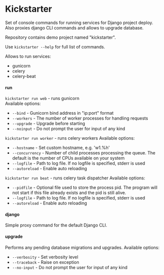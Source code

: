 # Kickstarter

Set of console commands for running services for Django project deploy.  
Also proxies django CLI commands and allows to upgrade database.

Repository contains demo project named "kickstarter".

Use ```kickstarter --help``` for full list of commands.

Allows to run services:  
* gunicorn
* celery
* celery-beat

#### run
```kickstarter run web``` - runs gunicorn  
Available options:
* ```--bind``` - Gunicorn bind address in "ip:port" format
* ```--workers``` - The number of worker processes for handling requests
* ```--upgrade``` - Upgrade before starting
* ```--noinput``` - Do not prompt the user for input of any kind

```kickstarter run worker``` - runs celery workers
Available options:
* ```--hostname``` - Set custom hostname, e.g. \'w1.%h\'
* ```--concurrency``` - Number of child processes processing the queue. The default is the number of CPUs available on your system
* ```--logfile``` - Path to log file. If no logfile is specified, stderr is used
* ```--autoreload``` - Enable auto reloading

```kickstarter run beat``` - runs celery task dispatcher
Available options:
* ```--pidfile``` - Optional file used to store the process pid. The program will not start if this file already exists and the pid is still alive.
* ```--logfile``` - Path to log file. If no logfile is specified, stderr is used
* ```--autoreload``` - Enable auto reloading

#### django
Simple proxy command for the default Django CLI.

#### upgrade
Performs any pending database migrations and upgrades.
Available options:
* ```--verbosity``` - Set verbosity level
* ```--traceback``` - Raise on exception
* ```--no-input``` - Do not prompt the user for input of any kind